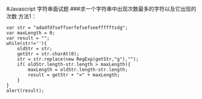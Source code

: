 #Javascript 字符串面试题
###求一个字符串中出现次数最多的字符以及它出现的次数
方法1：

	var str = "adadfdfseffserfefsefseeffffftsdg"; 
	var maxLength = 0; 
	var result = ""; 
	while(str!=''){ 
		oldStr = str; 
		getStr = str.charAt(0);
		str = str.replace(new RegExp(getStr,"g"),"");
		if( oldStr.length-str.length > maxLength){
			maxLength = oldStr.length-str.length; 
			result = getStr + "=" + maxLength; 
		}
	}
	alert(result);
